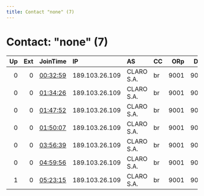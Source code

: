 ```yaml
---
title: Contact "none" (7)
---
```


# Contact: "none" (7)

|   Up |   Ext | JoinTime                                                                                            | IP             | AS         | CC   |   ORp |   Dirp | OS    | Version   | Nickname   |   eFamMembers |
|-----:|------:|:----------------------------------------------------------------------------------------------------|:---------------|:-----------|:-----|------:|-------:|:------|:----------|:-----------|--------------:|
|    0 |     0 | [00:32:59](https://metrics.torproject.org/rs.html#details/8F815298FFA2EAD018E9594CE79CC3F868C21BA2) | 189.103.26.109 | CLARO S.A. | br   |  9001 |   9030 | Linux | 0.3.2.10  | bcm2837    |             1 |
|    0 |     0 | [01:34:26](https://metrics.torproject.org/rs.html#details/3A99193548BAEE6013480E28DE2EAA2F46D0230D) | 189.103.26.109 | CLARO S.A. | br   |  9001 |   9030 | Linux | 0.3.2.10  | bcm2837    |             1 |
|    0 |     0 | [01:47:52](https://metrics.torproject.org/rs.html#details/2452842AC32EAB82B6C5C5EEC84530D056AC7051) | 189.103.26.109 | CLARO S.A. | br   |  9001 |   9030 | Linux | 0.3.2.10  | bcm2837    |             1 |
|    0 |     0 | [01:50:07](https://metrics.torproject.org/rs.html#details/C48F6A8D7083EAA12D181B8149F00708FDB8F082) | 189.103.26.109 | CLARO S.A. | br   |  9001 |   9030 | Linux | 0.3.2.10  | bcm2837    |             1 |
|    0 |     0 | [03:56:39](https://metrics.torproject.org/rs.html#details/77578609164C0300DCA72D7BA3C1CC535474E93A) | 189.103.26.109 | CLARO S.A. | br   |  9001 |   9030 | Linux | 0.3.2.10  | bcm2837    |             1 |
|    0 |     0 | [04:59:56](https://metrics.torproject.org/rs.html#details/87A7D9F8A22DD9E0D2B51961FB9BEFA130FDBE00) | 189.103.26.109 | CLARO S.A. | br   |  9001 |   9030 | Linux | 0.3.2.10  | bcm2837    |             1 |
|    1 |     0 | [05:23:15](https://metrics.torproject.org/rs.html#details/2EA650DD726982DE7C7484EA076F92A3EF27A770) | 189.103.26.109 | CLARO S.A. | br   |  9001 |   9030 | Linux | 0.3.2.10  | bcm2837    |             1 |
